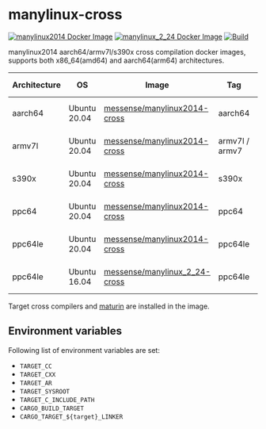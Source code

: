 # manylinux-cross

[![manylinux2014 Docker Image](https://img.shields.io/docker/pulls/messense/manylinux2014-cross.svg?maxAge=2592000&label=manylinux2014)](https://hub.docker.com/r/messense/manylinux2014-cross/)
[![manylinux_2_24 Docker Image](https://img.shields.io/docker/pulls/messense/manylinux_2_24-cross.svg?maxAge=2592000&label=manylinux_2_24)](https://hub.docker.com/r/messense/manylinux_2_24-cross/)
[![Build](https://github.com/messense/manylinux-cross/workflows/Build/badge.svg)](https://github.com/messense/manylinux-cross/actions?query=workflow%3ABuild)

manylinux2014 aarch64/armv7l/s390x cross compilation docker images, supports both x86_64(amd64) and aarch64(arm64) architectures.

| Architecture |      OS      |            Image                |      Tag        |        GCC          |          Target Python                     |       Host Python     |
| ------------ | ------------ | ------------------------------- | --------------- | ------------------- | ------------------------------------------ |-----------------------|
| aarch64      | Ubuntu 20.04 | [messense/manylinux2014-cross]  | aarch64         | 4.8.5               |  Copied from manylinux2014_aarch64         | Python 3.6 - 3.9      |
| armv7l       | Ubuntu 20.04 | [messense/manylinux2014-cross]  | armv7l / armv7  | 4.8.5               |  `/opt/python/cp3[6-9]`, built from source | Python 3.6 - 3.9      |
| s390x        | Ubuntu 20.04 | [messense/manylinux2014-cross]  | s390x           | 4.8.5               |  Copied from manylinux2014_s390x           | Python 3.6 - 3.9      |
| ppc64        | Ubuntu 20.04 | [messense/manylinux2014-cross]  | ppc64           | 4.8.5               |  Copied from manylinux2014_ppc64           | Python 3.6 - 3.9      |
| ppc64le      | Ubuntu 20.04 | [messense/manylinux2014-cross]  | ppc64le         | 4.8.5               |  Copied from manylinux2014_ppc64le         | Python 3.6 - 3.9      |
| ppc64le      | Ubuntu 16.04 | [messense/manylinux_2_24-cross] | ppc64le         | 4.9.3               |  Copied from manylinux_2_24_ppc64le        | Python 3.6 - 3.9      |

Target cross compilers and [maturin](https://github.com/PyO3/maturin) are installed in the image.

## Environment variables

Following list of environment variables are set:

* `TARGET_CC`
* `TARGET_CXX`
* `TARGET_AR`
* `TARGET_SYSROOT`
* `TARGET_C_INCLUDE_PATH`
* `CARGO_BUILD_TARGET`
* `CARGO_TARGET_${target}_LINKER`

[messense/manylinux2014-cross]: https://hub.docker.com/r/messense/manylinux2014-cross
[messense/manylinux_2_24-cross]: https://hub.docker.com/r/messense/manylinux_2_24-cross
